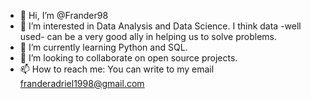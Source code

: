 - 👋 Hi, I’m @Frander98
- 👀 I’m interested in Data Analysis and Data Science. I think data -well used- can be a very good ally in helping us to solve problems. 
- 🌱 I’m currently learning Python and SQL.
- 💞️ I’m looking to collaborate on open source projects.
- 📫 How to reach me: You can write to my email franderadriel1998@gmail.com

<!---
Frander98/Frander98 is a ✨ special ✨ repository because its `README.md` (this file) appears on your GitHub profile.
You can click the Preview link to take a look at your changes.
--->
